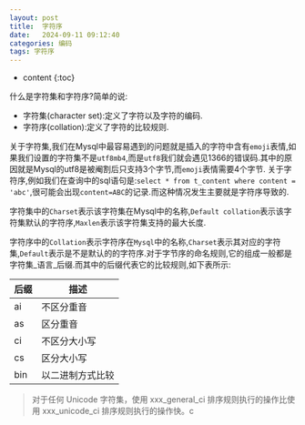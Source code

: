 ```yaml
---
layout: post
title:  字符序
date:   2024-09-11 09:12:40
categories: 编码
tags: 字符序
---
```


* content
{:toc}

什么是字符集和字符序?简单的说:

- 字符集(character set):定义了字符以及字符的编码.
- 字符序(collation):定义了字符的比较规则.

关于字符集,我们在Mysql中最容易遇到的问题就是插入的字符中含有``emoji``表情,如果我们设置的字符集不是``utf8mb4``,而是``utf8``我们就会遇见1366的错误码.其中的原因就是Mysql的utf8是被阉割后只支持3个字节,而``emoji``表情需要4个字节.
关于字符序,例如我们在查询中的sql语句是:``select * from t_content where content = 'abc'``,很可能会出现``content=ABC``的记录.而这种情况发生主要就是字符序导致的.

字符集中的``Charset``表示该字符集在Mysql中的名称,``Default collation``表示该字符集默认的字符序,``Maxlen``表示该字符集支持的最大长度.

字符序中的``Collation``表示字符序在``Mysql``中的名称,``Charset``表示其对应的字符集,``Default``表示是不是默认的的字符序.对于字节序的命名规则,它的组成一般都是字符集_语言_后缀.而其中的后缀代表它的比较规则,如下表所示:

|   后缀   |   描述   |
| ---- | ---- |
|   ai   |  不区分重音    |
|  as    |   区分重音   |
|  ci    |   不区分大小写   |
|  cs    |   区分大小写   |
|  bin	 |  以二进制方式比较    |



> 对于任何 Unicode 字符集，使用 xxx_general_ci 排序规则执行的操作比使用 xxx_unicode_ci 排序规则执行的操作快。c